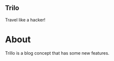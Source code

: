 Trilo
-----------

Travel like a hacker!

About
=====
Trillo is a blog concept that has some new features.